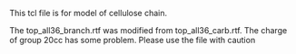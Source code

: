 This tcl file is for model of cellulose chain.

The top_all36_branch.rtf was modified from top_all36_carb.rtf. The charge of group 20cc has some problem. Please use the file with caution
